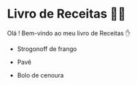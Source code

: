 # Livro de Receitas :man_cook:

Olá ! Bem-vindo ao meu livro de Receitas :hand:

- Strogonoff de frango
- Pavê

- Bolo de cenoura
